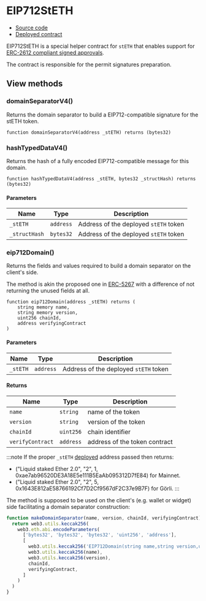 # EIP712StETH

- [Source code](https://github.com/lidofinance/lido-dao/blob/master/contracts/0.8.9/EIP712StETH.sol)
- [Deployed contract](https://etherscan.io/address/0x8F73e4C2A6D852bb4ab2A45E6a9CF5715b3228B7)

EIP712StETH is a special helper contract for `stETH` that enables support
for [ERC-2612 compliant signed approvals](https://eips.ethereum.org/EIPS/eip-2612).

The contract is responsible for the permit signatures preparation.

## View methods

### domainSeparatorV4()

Returns the domain separator to build a EIP712-compatible signature for the stETH token.

```sol
function domainSeparatorV4(address _stETH) returns (bytes32)
```

### hashTypedDataV4()

Returns the hash of a fully encoded EIP712-compatible message for this domain.

```sol
function hashTypedDataV4(address _stETH, bytes32 _structHash) returns (bytes32)
```

#### Parameters

| Name            | Type      | Description                            |
| --------------- | --------- | -------------------------------------- |
| `_stETH`        | `address` | Address of the deployed `stETH` token  |
| `_structHash`   | `bytes32` | Address of the deployed `stETH` token  |

### eip712Domain()

Returns the fields and values required to build a domain separator on the client's side.

The method is akin the proposed one in [ERC-5267](https://eips.ethereum.org/EIPS/eip-5267) with a difference of not returning the unused fields at all.

```sol
function eip712Domain(address _stETH) returns (
    string memory name,
    string memory version,
    uint256 chainId,
    address verifyingContract
)
```

#### Parameters

| Name       | Type      | Description                            |
| ---------- | --------- | -------------------------------------- |
| `_stETH`   | `address` | Address of the deployed `stETH` token  |

#### Returns

| Name              | Type       | Description                   |
| ----------------- | ---------- | ----------------------------- |
| `name`            | `string`   | name of the token             |
| `version`         | `string`   | version of the token          |
| `chainId`         | `uint256`  | chain identifier              |
| `verifyContract`  | `address`  | address of the token contract |

:::note
If the proper `_stETH` [deployed](/deployed-contracts) address passed then returns:

- ("Liquid staked Ether 2.0", "2", 1, 0xae7ab96520DE3A18E5e111B5EaAb095312D7fE84) for Mainnet.
- ("Liquid staked Ether 2.0", "2", 5, 0x1643E812aE58766192Cf7D2Cf9567dF2C37e9B7F) for Görli.
:::

The method is supposed to be used on the client's (e.g. wallet or widget) side facilitating a domain separator construction:

```js
function makeDomainSeparator(name, version, chainId, verifyingContract) {
  return web3.utils.keccak256(
    web3.eth.abi.encodeParameters(
      ['bytes32', 'bytes32', 'bytes32', 'uint256', 'address'],
      [
        web3.utils.keccak256('EIP712Domain(string name,string version,uint256 chainId,address verifyingContract)'),
        web3.utils.keccak256(name),
        web3.utils.keccak256(version),
        chainId,
        verifyingContract,
      ]
    )
  )
}
```
